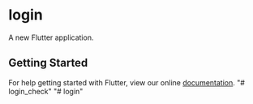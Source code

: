 # login

A new Flutter application.

## Getting Started

For help getting started with Flutter, view our online
[documentation](https://flutter.io/).
"# login_check" 
"# login" 

